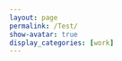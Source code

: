 ```yaml
---
layout: page
permalink: /Test/
show-avatar: true
display_categories: [work]
---
```

<html>
 <center>
<body>
<script type="text/javascript" src="https://unpkg.com/vtk.js"></script>
<script type="text/javascript">  
  var fullScreenRenderer = vtk.Rendering.Misc.vtkFullScreenRenderWindow.newInstance({
    background: [0, 0, 0],
    containerStyle: { width: '400px', height: "600px" } });
  var actor = vtk.Rendering.Core.vtkActor.newInstance();
  var mapper = vtk.Rendering.Core.vtkMapper.newInstance();
  var reader = vtk.IO.Legacy.vtkPolyDataReader.newInstance();
  var camera             = vtk.Rendering.Core.vtkCamera.newInstance();
  const url              = '/assets/img/GeodesicRegression__GeodesicFlow__img__component_3__tp_159__age_35.90_smooth_300.vtk';
  //var reader = vtk.IO.XML.vtkXMLPolyDataReader.newInstance();
  //
  //reader.setUrl('https://github.com/fleurgaudfernau/fleurgaudfernau.github.io/blob/master/assets/img/ImageToStl.com_deterministicatlas__estimatedparameters__template_img.vtp')
 const promise = reader.setUrl(url).then(() => {
  reader.update();
  actor.setMapper(mapper);  
  //mapper.setInputData(polydata);
  //var polydata = reader.getOutputData(0); 
  //mapper.setInputConnection(reader.getOutputPort());
  mapper.setInput(reader.getOutputData()); 
  var renderer = fullScreenRenderer.getRenderer();
  renderer.addActor(actor);
  renderer.resetCamera();
  camera.zoom(0.05);
  renderer.setActiveCamera(camera);
  var renderWindow = fullScreenRenderer.getRenderWindow();
  renderWindow.render(); 
});

</script>
</body>
</center>
</html>
